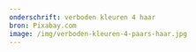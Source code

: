 ```yaml
---
onderschrift: verboden kleuren 4 haar
bron: Pixabay.com
image: /img/verboden-kleuren-4-paars-haar.jpg
---
```


